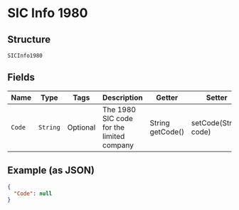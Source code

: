
# SIC Info 1980

## Structure

`SICInfo1980`

## Fields

| Name | Type | Tags | Description | Getter | Setter |
|  --- | --- | --- | --- | --- | --- |
| `Code` | `String` | Optional | The 1980 SIC code for the limited company | String getCode() | setCode(String code) |

## Example (as JSON)

```json
{
  "Code": null
}
```

